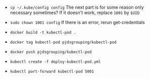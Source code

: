- `cp ~/.kube/config config`
The next part is for some reason only necessary sometimes? If it doesn't work, replace `1001` by `$UID`
- `sudo chown 1001 config`
If there is an error, rerun get-credentials

- `docker build -t kubectl-pod .`
- `docker tag kubectl-pod pjdsgrouping/kubectl-pod`
- `docker push pjdsgrouping/kubectl-pod`
- `kubectl create -f deploy-kubectl-pod.yml`
- `kubectl port-forward kubectl-pod 5001`
